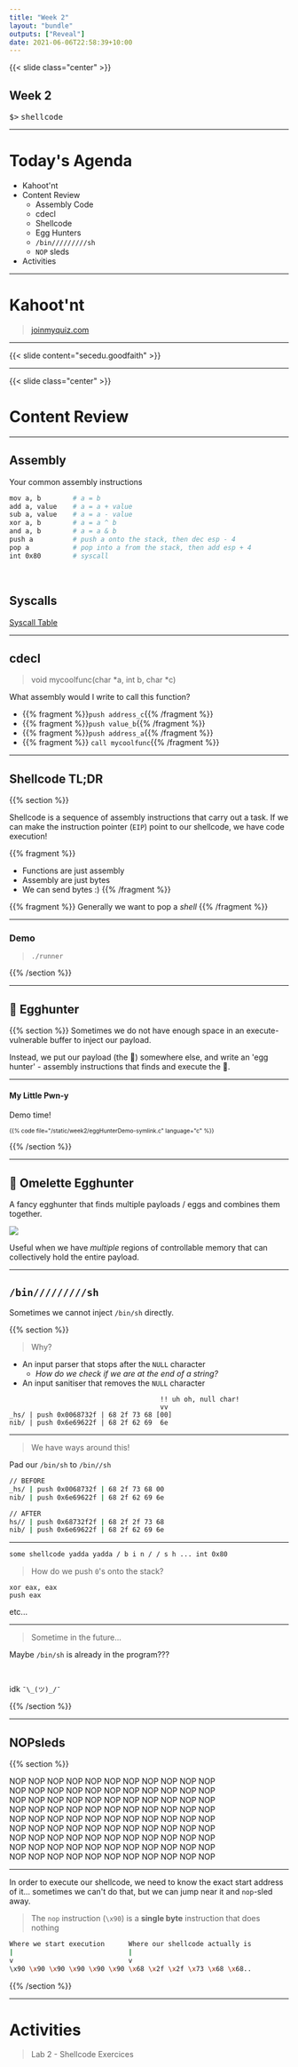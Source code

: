 ```yaml
---
title: "Week 2"
layout: "bundle"
outputs: ["Reveal"]
date: 2021-06-06T22:58:39+10:00
---
```


<script defer type="application/javascript" src="fuzz.js" ></script>
<style>
.mono {
    font-family: monospace; 
}
.fuzzTarget {
    font-family: monospace;
}
</style>



{{< slide class="center" >}}

## Week 2

<span class="mono">$></span> <span class="fuzzTarget">shellcode</span>

---

# Today's Agenda

* Kahoot'nt
* Content Review
  * Assembly Code
  * cdecl
  * Shellcode
  * Egg Hunters
  * `/bin/////////sh`
  * `NOP` sleds
* Activities

---

# Kahoot'nt

> [joinmyquiz.com](http://joinmyquiz.com)

<!-- How did Wargames 1 go?

* hahaha(rd) segfault go brrr
* I found it alright
* Too easy -->

<!-- Any questions? -->
<!-- If you don't, just enter something and press next -->



---

{{< slide content="secedu.goodfaith" >}}

---

{{< slide class="center" >}}

# Content Review

---

## Assembly

Your common assembly instructions
```bash
mov a, b        # a = b
add a, value    # a = a + value
sub a, value    # a = a - value
xor a, b        # a = a ^ b
and a, b        # a = a & b
push a          # push a onto the stack, then dec esp - 4
pop a           # pop into a from the stack, then add esp + 4
int 0x80        # syscall
```
&nbsp;  
## Syscalls

[Syscall Table](https://featherbear.cc/UNSW-COMP6447/syscall)

---

## cdecl

> void mycoolfunc(char *a, int b, char *c)

What assembly would I write to call this function?

* {{% fragment %}}`push address_c`{{% /fragment %}}
* {{% fragment %}}`push value_b`{{% /fragment %}}
* {{% fragment %}}`push address_a`{{% /fragment %}}
* {{% fragment %}} `call mycoolfunc`{{% /fragment %}}

---

## Shellcode TL;DR

{{% section %}}

Shellcode is a sequence of assembly instructions that carry out a task. If we can make the instruction pointer (`EIP`) point to our shellcode, we have code execution!

{{% fragment %}}
* Functions are just assembly
* Assembly are just bytes
* We can send bytes :)
{{% /fragment %}}

{{% fragment %}}
Generally we want to pop a _shell_
{{% /fragment %}}

---

### Demo

> `./runner`

{{% /section %}}

--- 

## 🥚 Egghunter

{{% section %}}
Sometimes we do not have enough space in an execute-vulnerable buffer to inject our payload.

Instead, we put our payload (the 🥚) somewhere else, and write an 'egg hunter' - assembly instructions that finds and execute the 🥚.

---

#### My Little Pwn-y

Demo time!

<div style="font-size: 0.73em">
{{% code file="/static/week2/eggHunterDemo-symlink.c" language="c" %}}
</div>

{{% /section %}}

---

## 🍳 Omelette Egghunter

A fancy egghunter that finds multiple payloads / eggs and combines them together.

<img src="gudetama.png" style="margin: 0; border: 0; background: initial; box-shadow: none" />

Useful when we have _multiple_ regions of controllable memory that can collectively hold the entire payload.

---

## `/bin/////////sh`

Sometimes we cannot inject `/bin/sh` directly.

{{% section %}}

> Why?

* An input parser that stops after the `NULL` character
  * _How do we check if we are at the end of a string?_
* An input sanitiser that removes the `NULL` character

```
                                      !! uh oh, null char!
                                      vv
_hs/ | push 0x0068732f | 68 2f 73 68 [00]
nib/ | push 0x6e69622f | 68 2f 62 69  6e 
```

---

> We have ways around this!

Pad our `/bin/sh` to `/bin//sh`

```bash
// BEFORE
_hs/ | push 0x0068732f | 68 2f 73 68 00
nib/ | push 0x6e69622f | 68 2f 62 69 6e
```

```bash
// AFTER
hs// | push 0x68732f2f | 68 2f 2f 73 68
nib/ | push 0x6e69622f | 68 2f 62 69 6e
```

---

```bash
some shellcode yadda yadda / b i n / / s h ... int 0x80 
```

> How do we push `0`'s onto the stack?

`xor eax, eax`  
`push eax`

etc...

---

> Sometime in the future...

Maybe `/bin/sh` is already in the program???

&nbsp;  

idk `¯\_(ツ)_/¯`

{{% /section %}}


---

## NOPsleds

{{% section %}}

NOP NOP NOP NOP NOP NOP NOP NOP NOP NOP NOP  
NOP NOP NOP NOP NOP NOP NOP NOP NOP NOP NOP  
NOP NOP NOP NOP NOP NOP NOP NOP NOP NOP NOP  
NOP NOP NOP NOP NOP NOP NOP NOP NOP NOP NOP  
NOP NOP NOP NOP NOP NOP NOP NOP NOP NOP NOP  
NOP NOP NOP NOP NOP NOP NOP NOP NOP NOP NOP  
NOP NOP NOP NOP NOP NOP NOP NOP NOP NOP NOP  
NOP NOP NOP NOP NOP NOP NOP NOP NOP NOP NOP  
NOP NOP NOP NOP NOP NOP NOP NOP NOP NOP NOP  

---

In order to execute our shellcode, we need to know the exact start address of it... sometimes we can't do that, but we can jump near it and `nop`-sled away.

> The `nop` instruction (`\x90`) is a **single byte** instruction that does nothing

```bash 
Where we start execution      Where our shellcode actually is
|                             |
v                             v 
\x90 \x90 \x90 \x90 \x90 \x90 \x68 \x2f \x2f \x73 \x68 \x68..
```

{{% /section %}}

---

# Activities

> Lab 2 - Shellcode Exercices
